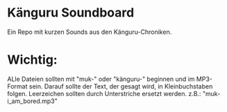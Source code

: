 # Känguru Soundboard
Ein Repo mit kurzen Sounds aus den Känguru-Chroniken.

# Wichtig:
ALle Dateien sollten mit "muk-" oder "känguru-" beginnen und im MP3-Format sein. Darauf sollte der Text, der gesagt wird, in Kleinbuchstaben folgen. Leerzeichen sollten durch Unterstriche ersetzt werden. 
z.B.: "muk-i_am_bored.mp3"
